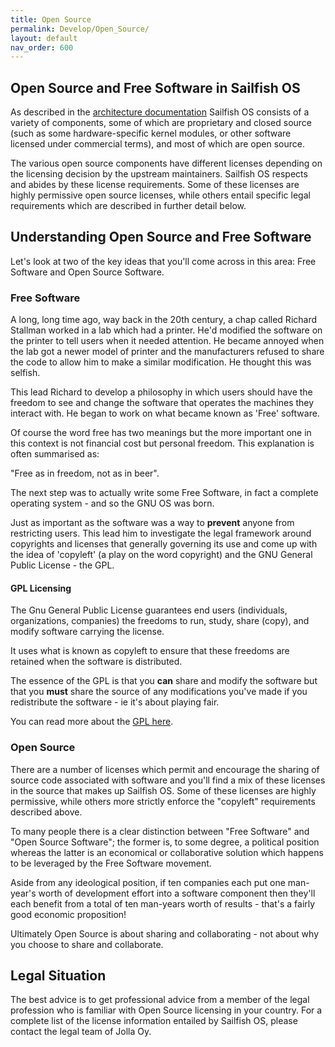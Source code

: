 ```yaml
---
title: Open Source
permalink: Develop/Open_Source/
layout: default
nav_order: 600
---
```


## Open Source and Free Software in Sailfish OS

As described in the [architecture documentation](/Reference/Architecture) Sailfish OS consists of a variety of components, some of which are proprietary and closed source (such as some hardware-specific kernel modules, or other software licensed under commercial terms), and most of which are open source.

The various open source components have different licenses depending on the licensing decision by the upstream maintainers. Sailfish OS respects and abides by these license requirements. Some of these licenses are highly permissive open source licenses, while others entail specific legal requirements which are described in further detail below.

## Understanding Open Source and Free Software

Let's look at two of the key ideas that you'll come across in this area: Free Software and Open Source Software.

### Free Software

A long, long time ago, way back in the 20th century, a chap called Richard Stallman worked in a lab which had a printer. He'd modified the software on the printer to tell users when it needed attention. He became annoyed when the lab got a newer model of printer and the manufacturers refused to share the code to allow him to make a similar modification. He thought this was selfish.

This lead Richard to develop a philosophy in which users should have the freedom to see and change the software that operates the machines they interact with. He began to work on what became known as 'Free' software.

Of course the word free has two meanings but the more important one in this context is not financial cost but personal freedom. This explanation is often summarised as:

"Free as in freedom, not as in beer".

The next step was to actually write some Free Software, in fact a complete operating system - and so the GNU OS was born.

Just as important as the software was a way to **prevent** anyone from restricting users. This lead him to investigate the legal framework around copyrights and licenses that generally governing its use and come up with the idea of 'copyleft' (a play on the word copyright) and the GNU General Public License - the GPL.

#### GPL Licensing

The Gnu General Public License guarantees end users (individuals, organizations, companies) the freedoms to run, study, share (copy), and modify software carrying the license.

It uses what is known as copyleft to ensure that these freedoms are retained when the software is distributed.

The essence of the GPL is that you **can** share and modify the software but that you **must** share the source of any modifications you've made if you redistribute the software - ie it's about playing fair.

You can read more about the [GPL here](https://en.wikipedia.org/wiki/GNU_General_Public_License).

### Open Source

There are a number of licenses which permit and encourage the sharing of source code associated with software and you'll find a mix of these licenses in the source that makes up Sailfish OS. Some of these licenses are highly permissive, while others more strictly enforce the "copyleft" requirements described above.

To many people there is a clear distinction between "Free Software" and "Open Source Software"; the former is, to some degree, a political position whereas the latter is an economical or collaborative solution which happens to be leveraged by the Free Software movement.

Aside from any ideological position, if ten companies each put one man-year's worth of development effort into a software component then they'll each benefit from a total of ten man-years worth of results - that's a fairly good economic proposition!

Ultimately Open Source is about sharing and collaborating - not about why you choose to share and collaborate.

## Legal Situation

The best advice is to get professional advice from a member of the legal profession who is familiar with Open Source licensing in your country. For a complete list of the license information entailed by Sailfish OS, please contact the legal team of Jolla Oy.
